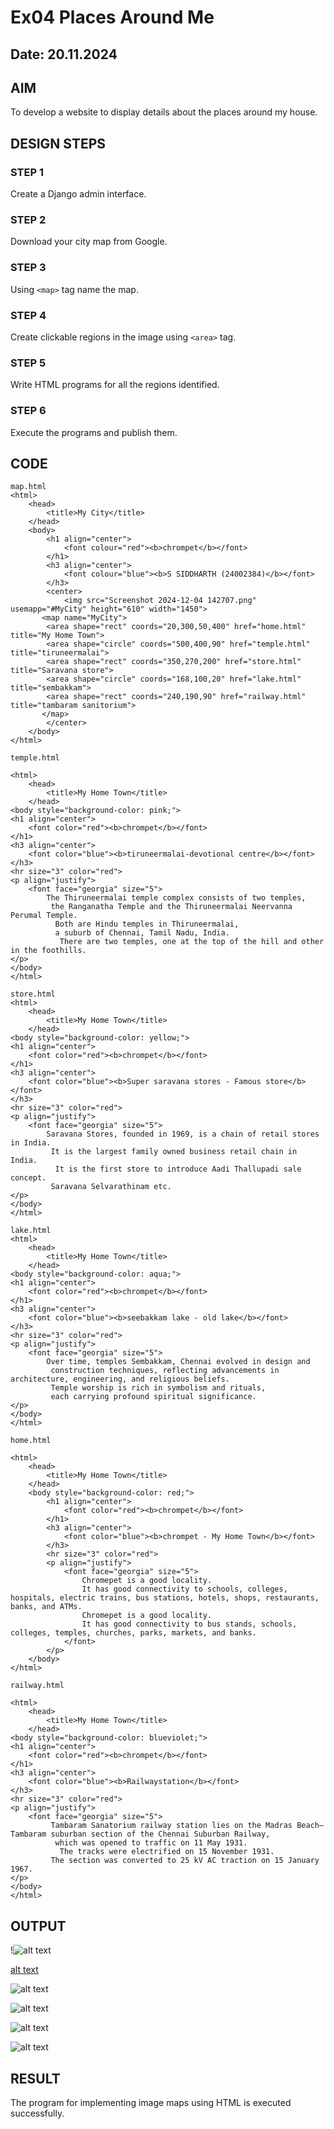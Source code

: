 # Ex04 Places Around Me
## Date: 20.11.2024

## AIM
To develop a website to display details about the places around my house.

## DESIGN STEPS

### STEP 1
Create a Django admin interface.

### STEP 2
Download your city map from Google.

### STEP 3
Using ```<map>``` tag name the map.

### STEP 4
Create clickable regions in the image using ```<area>``` tag.

### STEP 5
Write HTML programs for all the regions identified.

### STEP 6
Execute the programs and publish them.

## CODE
```
map.html
<html>
    <head>
        <title>My City</title>
    </head>
    <body>
        <h1 align="center">
            <font colour="red"><b>chrompet</b></font>
        </h1>
        <h3 align="center">
            <font colour="blue"><b>S SIDDHARTH (24002384)</b></font>
        </h3>
        <center>
            <img src="Screenshot 2024-12-04 142707.png" usemapp="#MyCity" height="610" width="1450">
       <map name="MyCity">
        <area shape="rect" coords="20,300,50,400" href="home.html" title="My Home Town">
        <area shape="circle" coords="500,400,90" href="temple.html" title="tiruneermalai">
        <area shape="rect" coords="350,270,200" href="store.html" title="Saravana store">
        <area shape="circle" coords="168,100,20" href="lake.html" title="sembakkam">
        <area shape="rect" coords="240,190,90" href="railway.html" title="tambaram sanitorium">
       </map>
        </center>
    </body>
</html>

temple.html

<html>
    <head>
        <title>My Home Town</title>
    </head>
<body style="background-color: pink;">
<h1 align="center">
    <font color="red"><b>chrompet</b></font>
</h1>
<h3 align="center">
    <font color="blue"><b>tiruneermalai-devotional centre</b></font>
</h3>
<hr size="3" color="red">
<p align="justify">
    <font face="georgia" size="5">
        The Thiruneermalai temple complex consists of two temples,
         the Ranganatha Temple and the Thiruneermalai Neervanna Perumal Temple.
          Both are Hindu temples in Thiruneermalai, 
          a suburb of Chennai, Tamil Nadu, India.
           There are two temples, one at the top of the hill and other in the foothills.
</p>
</body>
</html>

store.html
<html>
    <head>
        <title>My Home Town</title>
    </head>
<body style="background-color: yellow;">
<h1 align="center">
    <font color="red"><b>chrompet</b></font>
</h1>
<h3 align="center">
    <font color="blue"><b>Super saravana stores - Famous store</b></font>
</h3>
<hr size="3" color="red">
<p align="justify">
    <font face="georgia" size="5">
        Saravana Stores, founded in 1969, is a chain of retail stores in India.
         It is the largest family owned business retail chain in India.
          It is the first store to introduce Aadi Thallupadi sale concept.
         Saravana Selvarathinam etc.
</p>
</body>
</html>

lake.html
<html>
    <head>
        <title>My Home Town</title>
    </head>
<body style="background-color: aqua;">
<h1 align="center">
    <font color="red"><b>chrompet</b></font>
</h1>
<h3 align="center">
    <font color="blue"><b>seebakkam lake - old lake</b></font>
</h3>
<hr size="3" color="red">
<p align="justify">
    <font face="georgia" size="5">
        Over time, temples Sembakkam, Chennai evolved in design and
         construction techniques, reflecting advancements in architecture, engineering, and religious beliefs. 
         Temple worship is rich in symbolism and rituals,
         each carrying profound spiritual significance.
</p>
</body>
</html>

home.html

<html>
    <head>
        <title>My Home Town</title>
    </head>
    <body style="background-color: red;">
        <h1 align="center">
            <font color="red"><b>chrompet</b></font>
        </h1>
        <h3 align="center">
            <font color="blue"><b>chrompet - My Home Town</b></font>
        </h3>
        <hr size="3" color="red">
        <p align="justify">
            <font face="georgia" size="5">
                Chromepet is a good locality.
                It has good connectivity to schools, colleges, hospitals, electric trains, bus stations, hotels, shops, restaurants, banks, and ATMs.
                Chromepet is a good locality.
                It has good connectivity to bus stands, schools, colleges, temples, churches, parks, markets, and banks.
            </font>
        </p>
    </body>
</html>

railway.html

<html>
    <head>
        <title>My Home Town</title>
    </head>
<body style="background-color: blueviolet;">
<h1 align="center">
    <font color="red"><b>chrompet</b></font>
</h1>
<h3 align="center">
    <font color="blue"><b>Railwaystation</b></font>
</h3>
<hr size="3" color="red">
<p align="justify">
    <font face="georgia" size="5">
         Tambaram Sanatorium railway station lies on the Madras Beach—Tambaram suburban section of the Chennai Suburban Railway,
          which was opened to traffic on 11 May 1931.
           The tracks were electrified on 15 November 1931.
         The section was converted to 25 kV AC traction on 15 January 1967.
</p>
</body>
</html>
```


## OUTPUT
!![alt text](<Screenshot 2024-12-04 144137.png>)

[alt text](<Screenshot 2024-12-04 143911-2.png>)

![alt text](<Screenshot 2024-12-04 144212.png>)

![alt text](<Screenshot 2024-12-04 144300.png>)

![alt text](<Screenshot 2024-12-04 144324.png>)

![alt text](<Screenshot 2024-12-04 144352.png>)
## RESULT

The program for implementing image maps using HTML is executed successfully.

